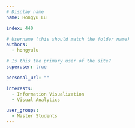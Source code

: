 ```yaml
---
# Display name
name: Hongyu Lu

index: 440

# Username (this should match the folder name)
authors:
  - hongyulu

# Is this the primary user of the site?
superuser: true

personal_url: ""

interests:
  - Information Visualization
  - Visual Analytics

user_groups:
  - Master Students
---
```

